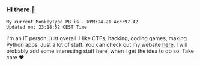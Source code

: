 ### Hi there 👋
<!-- PB START -->
```
My current MonkeyType PB is - WPM:94.21 Acc:97.42
Updated on: 23:18:52 CEST Time
```
<!-- PB END -->
I'm an IT person, just overall. I like CTFs, hacking, coding games, making Python apps. Just a lot of stuff.
You can check out my website [here](https://skill3472.github.io/).
I will probably add some interesting stuff here, when I get the idea to do so. Take care ❤️
